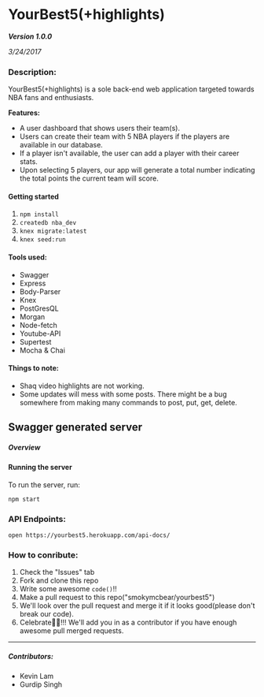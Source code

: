 # YourBest5(+highlights)

_**Version 1.0.0**_

_3/24/2017_

### Description:

YourBest5(+highlights) is a sole back-end web application targeted towards NBA fans and enthusiasts.

**Features:**
 - A user dashboard that shows users their team(s).
 - Users can create their team with 5 NBA players if the players are available in our database.
 - If a player isn't available, the user can add a player with their career stats.
 - Upon selecting 5 players, our app will generate a total number indicating the total points the current team will score.

#### Getting started

1. `npm install`
2. `createdb nba_dev`
3. `knex migrate:latest`
4. `knex seed:run`

#### Tools used:
- Swagger
- Express
- Body-Parser
- Knex
- PostGresQL
- Morgan
- Node-fetch
- Youtube-API
- Supertest
- Mocha & Chai


#### Things to note:

- Shaq video highlights are not working.
- Some updates will mess with some posts. There might be a bug somewhere from making many commands to post, put, get, delete.

## Swagger generated server

##### Overview


#### Running the server
To run the server, run:

```
npm start
```

### API Endpoints:

```
open https://yourbest5.herokuapp.com/api-docs/
```



### How to conribute:
1. Check the "Issues" tab
2. Fork and clone this repo
3. Write some awesome `code()`!!
4. Make a pull request to this repo("smokymcbear/yourbest5")
5. We'll look over the pull request and merge it if it looks good(please don't break our code).
6. Celebrate🎉😎!!! We'll add you in as a contributor if you have enough awesome pull merged requests.

___

##### Contributors:
  - Kevin Lam
  - Gurdip Singh
